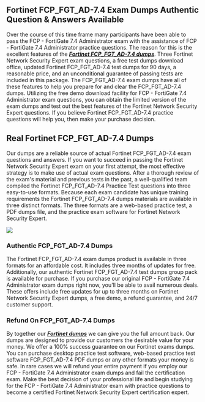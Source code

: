 ## **Fortinet FCP_FGT_AD-7.4 Exam Dumps Authentic Question & Answers Available**

  
Over the course of this time frame many participants have been able to pass the FCP - FortiGate 7.4 Administrator exam with the assistance of FCP - FortiGate 7.4 Administrator practice questions. The reason for this is the excellent features of the **_[Fortinet FCP_FGT_AD-7.4 dumps](https://actualexamdumps.com/fcp-fgt-ad-7-4.html)_**. Three Fortinet Network Security Expert exam questions, a free test dumps download office, updated Fortinet FCP_FGT_AD-7.4 test dumps for 90 days, a reasonable price, and an unconditional guarantee of passing tests are included in this package. The FCP_FGT_AD-7.4 exam dumps have all of these features to help you prepare for and clear the FCP_FGT_AD-7.4 dumps. Utilizing the free demo download facility for FCP - FortiGate 7.4 Administrator exam questions, you can obtain the limited version of the exam dumps and test out the best features of the Fortinet Network Security Expert questions. If you believe Fortinet FCP_FGT_AD-7.4 practice questions will help you, then make your purchase decision.  

## **Real Fortinet FCP_FGT_AD-7.4 Dumps**

  
Our dumps are a reliable source of actual Fortinet FCP_FGT_AD-7.4 exam questions and answers. If you want to succeed in passing the Fortinet Network Security Expert exam on your first attempt, the most effective strategy is to make use of actual exam questions. After a thorough review of the exam's material and previous tests in the past, a well-qualified team compiled the Fortinet FCP_FGT_AD-7.4 Practice Test questions into three easy-to-use formats. Because each exam candidate has unique training requirements the Fortinet FCP_FGT_AD-7.4 dumps materials are available in three distinct formats. The three formats are a web-based practice test, a PDF dumps file, and the practice exam software for Fortinet Network Security Expert.  
  
[![](https://i.ibb.co/LQZmZYn/FCP-FGT-AD-74-Dumps.jpg)](https://actualexamdumps.com/fcp-fgt-ad-7-4.html)  

### **Authentic FCP_FGT_AD-7.4 Dumps**

  
The Fortinet FCP_FGT_AD-7.4 exam dumps product is available in three formats for an affordable cost. It includes three months of updates for free. Additionally, our authentic Fortinet FCP_FGT_AD-7.4 test dumps group pack is available for purchase. If you purchase our original FCP - FortiGate 7.4 Administrator exam dumps right now, you'll be able to avail numerous deals. These offers include free updates for up to three months on Fortinet Network Security Expert dumps, a free demo, a refund guarantee, and 24/7 customer support.  

### **Refund On FCP_FGT_AD-7.4 Dumps**

  
By together our **_[Fortinet dumps](https://actualexamdumps.com/fortinet-certification.html)_** we can give you the full amount back. Our dumps are designed to provide our customers the desirable value for your money. We offer a 100% success guarantee on our Fortinet exams dumps. You can purchase desktop practice test software, web-based practice test software FCP_FGT_AD-7.4 PDF dumps or any other formats your money is safe. In rare cases we will refund your entire payment if you employ our FCP - FortiGate 7.4 Administrator exam dumps and fail the certification exam. Make the best decision of your professional life and begin studying for the FCP - FortiGate 7.4 Administrator exam with practice questions to become a certified Fortinet Network Security Expert certification expert.
